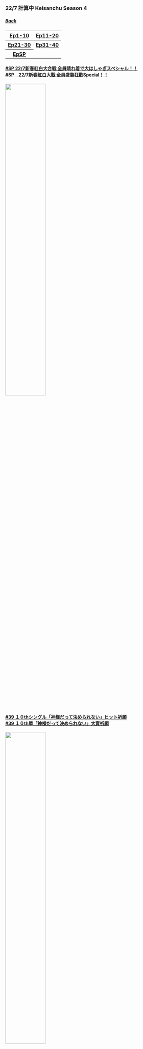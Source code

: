 ### 22/7 計算中 Keisanchu Season 4
##### [Back](227Keisanchu_List.md)

<table>
  <tr>
    <th><a href="#Ep1-10">Ep1-10</a></th>
	<th><a href="#Ep11-20">Ep11-20</a></th>
  </tr>
  <tr>
    <th><a href="#Ep21-30">Ep21-30</a></th>
	<th><a href="#Ep31-40">Ep31-40</a></th>
  </tr>
  <tr>
    <th><a href="#EpSP">EpSP</a></th>
  </tr>
</table>

<a name="Ep31-40"></a>

<a name="EpSP"></a>
#### [#SP 22/7新春紅白大合戦 全員晴れ着で大はしゃぎスペシャル！！<br>#SP　22/7新春紅白大戰 全員盛裝狂歡Special！！](S4/EpSP.md)
<img src="../../../Img/227Keisanchu/20230101_S4EpSP.jpg" width="50%">

#### [#39 １０thシングル「神様だって決められない」ヒット祈願<br>#39 １０th單「神様だって決められない」大賣祈願](S4/Ep39.md)
<img src="../../../Img/227Keisanchu/20221224_S4Ep39.jpg" width="50%">

#### [#38 第３回ナナニジ！クリスマス告白クイーン決定戦 完結編<br>#38 第３回ナナニジ！聖誕告白女王決定戰 完結編](S4/Ep38.md)
<img src="../../../Img/227Keisanchu/20221217_S4Ep38.jpg" width="50%">

#### [#37 第３回ナナニジ！クリスマス告白クイーン決定戦 2<br>#37 第３回ナナニジ！聖誕告白女王決定戰 2](S4/Ep37.md)
<img src="../../../Img/227Keisanchu/20221210_S4Ep37.jpg" width="50%">

#### [#36 第３回ナナニジ！クリスマス告白クイーン決定戦<br>#36 第３回ナナニジ！聖誕告白女王決定戰](S4/Ep36.md)
<img src="../../../Img/227Keisanchu/20221203_S4Ep36.jpg" width="50%">

#### [#35 未開の地へ潜入！メタバースで遊ぼう！<br>#35 潛入未開發之地！在元宇宙中遊玩！](S4/Ep35.md)
<img src="../../../Img/227Keisanchu/20221126_S4Ep35.jpg" width="50%">

#### [#34 せっかく動けるようになったので！これなら勝てる！ナナニジクイーン決定戦 後半戦<br>#34 難得終於可以動起來！這個的話我能贏！ナナニジ女王決定戰 後半戰](S4/Ep34.md)
<img src="../../../Img/227Keisanchu/20221119_S4Ep34.jpg" width="50%">

#### [#33 せっかく動けるようになったので！これなら勝てる！ナナニジクイーン決定戦<br>#33 難得終於可以動起來！這個的話我能贏！ナナニジ女王決定戰](S4/Ep33.md)
<img src="../../../Img/227Keisanchu/20221112_S4Ep33.jpg" width="50%">

#### [#32 ヒット祈願の裏側で後輩メンバーのこんな一面見つけちゃいました！ 第２弾<br>#32 從大賣祈願幕後中發現了後輩成員們這樣的一面！ 第２彈](S4/Ep32.md)
<img src="../../../Img/227Keisanchu/20221105_S4Ep32.jpg" width="50%">

#### [#31 後輩メンバーに聞いてみた！先輩イメージ調査ランキング！<br>#31 後輩成員問問看！前輩成員印象排名調查！](S4/Ep31.md)
<img src="../../../Img/227Keisanchu/20221029_S4Ep31.jpg" width="50%">
<hr>

<a name="Ep21-30"></a>
#### [#30 出る杭は打たれる！？アドバンテージクイズ１ＶＳ５ 完結編<br>#30 槍打出頭鳥！？優勢問答１ＶＳ５ 完結編](S4/Ep30.md)
<img src="../../../Img/227Keisanchu/20221022_S4Ep30.jpg" width="50%">

#### [#29 出る杭は打たれる！？アドバンテージクイズ１ＶＳ５ 2<br>#29 槍打出頭鳥！？優勢問答１ＶＳ５ 2](S4/Ep29.md)
<img src="../../../Img/227Keisanchu/20221015_S4Ep29.jpg" width="50%">

#### [#28 出る杭は打たれる！？アドバンテージクイズ１ＶＳ５<br>#28 槍打出頭鳥！？優勢問答１ＶＳ５](S4/Ep28.md)
<img src="../../../Img/227Keisanchu/20221008_S4Ep28.jpg" width="50%">

#### [#27 ヒット祈願の裏側で後輩メンバーのこんな一面見つけちゃいました！<br>#27 從大賣祈願幕後中發現了後輩成員們這樣的一面！](S4/Ep27.md)
<img src="../../../Img/227Keisanchu/20221001_S4Ep27.jpg" width="50%">

#### [#26 当たって当然！後輩メンバーナナニジ５ 完結編<br>#26 當然會命中！後輩成員ナナニジ５ 完結編](S4/Ep26.md)
<img src="../../../Img/227Keisanchu/20220924_S4Ep26.jpg" width="50%">

#### [#25 当たって当然！後輩メンバーナナニジ５ 2<br>#25 當然會命中！後輩成員ナナニジ５ 2](S4/Ep25.md)
<img src="../../../Img/227Keisanchu/20220917_S4Ep25.jpg" width="50%">

#### [#24 当たって当然！後輩メンバーナナニジ５<br>#24 當然會命中！後輩成員ナナニジ５](S4/Ep24.md)
<img src="../../../Img/227Keisanchu/20220910_S4Ep24.jpg" width="50%">

#### [#23 ２２／７計算中シーズン４！お蔵入りするにはもったいない未公開映像大放出ＳＰ<br>#23 ２２／７計算中Season４！收藏不用很浪費的未公開映像大公開ＳＰ](S4/Ep23.md)
<img src="../../../Img/227Keisanchu/20220903_S4Ep23.jpg" width="50%">

#### [#22 コレさえ知れば今すぐ仲良し！先輩メンバー取り扱い説明書 後半戦<br>#22 如果知道的話就能馬上變得友好！前輩成員們的說明書 後半戰](S4/Ep22.md)
<img src="../../../Img/227Keisanchu/20220827_S4Ep22.jpg" width="50%">

#### [#21 コレさえ知れば今すぐ仲良し！先輩メンバー取り扱い説明書<br>#21 如果知道的話就能馬上變得友好！前輩成員們的說明書](S4/Ep21.md)
<img src="../../../Img/227Keisanchu/20220820_S4Ep21.jpg" width="50%">
<hr>

<a name="Ep11-20"></a>
#### [#20 クイズ！三四郎は先輩メンバーを理解しているのか！？完結編<br>#20 問答！三四郎能否理解前輩成員們！？完結編](S4/Ep20.md)
<img src="../../../Img/227Keisanchu/20220813_S4Ep20.jpg" width="50%">

#### [#19 クイズ！三四郎は先輩メンバーを理解しているのか！？後半戦<br>#19 問答！三四郎能否理解前輩成員們！？後半戰](S4/Ep19.md)
<img src="../../../Img/227Keisanchu/20220806_S4Ep19.jpg" width="50%">

#### [#18 クイズ！三四郎は先輩メンバーを理解しているのか！？<br>#18 問答！三四郎能否理解前輩成員們！？](S4/Ep18.md)
<img src="../../../Img/227Keisanchu/20220730_S4Ep18.jpg" width="50%">

#### [#17 ９ｔｈシングル「曇り空の向こうは晴れている」ヒット祈願ロケ<br>#17 ９ｔｈ單曲「曇り空の向こうは晴れている」大賣祈願外景](S4/Ep17.md)
<img src="../../../Img/227Keisanchu/20220723_S4Ep17.jpg" width="50%">

#### [#16 私のコトを知ってください！ナナニジ新メンバー自己ＰＲ動画コンテスト 3<br>#16 請好好了解我！ナナニジ新成員自我ＰＲ動畫比賽 3](S4/Ep16.md)
<img src="../../../Img/227Keisanchu/20220716_S4Ep16.jpg" width="50%">

#### [#15 私のコトを知ってください！ナナニジ新メンバー自己ＰＲ動画コンテスト 2<br>#15 請好好了解我！ナナニジ新成員自我ＰＲ動畫比賽 2](S4/Ep15.md)
<img src="../../../Img/227Keisanchu/20220709_S4Ep15.jpg" width="50%">

#### [#14 私のコトを知ってください！ナナニジ新メンバー自己ＰＲ動画コンテスト<br>#14 請好好了解我！ナナニジ新成員自我ＰＲ動畫比賽](S4/Ep14.md)
<img src="../../../Img/227Keisanchu/20220702_S4Ep14.jpg" width="50%">

#### [#13 新メンバー参加直前！６人の魅力を再確認しまＳＨＯＷ！<br>#13 在新成員參加前！６人的魅力再確認ＳＨＯＷ！](S4/Ep13.md)
<img src="../../../Img/227Keisanchu/20220625_S4Ep13.jpg" width="50%">

#### [#12 小宮に刺され！ナナニジレコメンクイーン決定戦 後半戦<br>#12 小宮被刺中！ナナニジ推薦女王決定戰 後半戰](S4/Ep12.md)
<img src="../../../Img/227Keisanchu/20220618_S4Ep12.jpg" width="50%">

#### [#11 小宮に刺され！ナナニジレコメンクイーン決定戦<br>#11 小宮被刺中！ナナニジ推薦女王決定戰](S4/Ep11.md)
<img src="../../../Img/227Keisanchu/20220611_S4Ep11.jpg" width="50%">
<hr>

<a name="Ep1-10"></a>
#### [#10トークスキルをアップせよ！ナナニジチーム対抗トークバトル<br>#10 提升談話技能！ナナニジ隊制談話對戰](S4/Ep10.md)
<img src="../../../Img/227Keisanchu/20220604_S4Ep10.jpg" width="50%">

#### [#9 メンバーを勝手にイメージ クイズ！ナナニジファン１０人に聞きました～後半戦～<br>#9 擅自進行成員們的印象測驗！從10位ナナニジ粉絲打聽～後半戰～](S4/Ep09.md)
<img src="../../../Img/227Keisanchu/20220528_S4Ep09.jpg" width="50%">

#### [#8 メンバーを勝手にイメージ クイズ！ナナニジファン１０人に聞きました<br>#8 擅自進行成員們的印象測驗！從10位ナナニジ粉絲打聽](S4/Ep08.md)
<img src="../../../Img/227Keisanchu/20220521_S4Ep08.jpg" width="50%">

#### [#7 HappyWedding小宮浩信！ナナニジ結婚祝い選手権～後半戦～<br>#7 HappyWedding小宮浩信！ナナニジ結婚賀禮選手權～後半戰～](S4/Ep07.md)
<img src="../../../Img/227Keisanchu/20220514_S4Ep07.jpg" width="50%">

#### [#6 HappyWedding小宮浩信！ナナニジ結婚祝い選手権<br>#6 HappyWedding小宮浩信！ナナニジ結婚賀禮選手權](S4/Ep06.md)
<img src="../../../Img/227Keisanchu/20220507_S4Ep06.jpg" width="50%">

#### [#5 やってみたいロケプレゼンバトル 後半戦<br>#5 發表想做的外景計劃對決 後半戰](S4/Ep05.md)
<img src="../../../Img/227Keisanchu/20220430_S4Ep05.jpg" width="50%">

#### [#4 やってみたいロケプレゼンバトル<br>#4 發表想做的外景計劃對決](S4/Ep04.md)
<img src="../../../Img/227Keisanchu/20220423_S4Ep04.jpg" width="50%">

#### [#3 ナナニジPhoto-1グランプリ 後半戦<br>#3 ナナニジPhoto-1大獎賽 後半戰](S4/Ep03.md)
<img src="../../../Img/227Keisanchu/20220416_S4Ep03.jpg" width="50%">

#### [#2 ナナニジPhoto-1グランプリ<br>#2 ナナニジPhoto-1大獎賽](S4/Ep02.md)
<img src="../../../Img/227Keisanchu/20220409_S4Ep02.jpg" width="50%">

#### [#1 話を繋げよう！沈黙禁止トーク<br>#1 把說話連繫！沉默禁止Talk](S4/Ep01.md)
<img src="../../../Img/227Keisanchu/20220402_S4Ep01.jpg" width="50%">